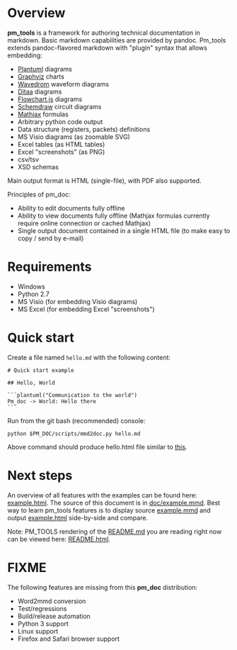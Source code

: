 # Overview

**pm_tools** is a framework for authoring technical documentation in markdown. Basic markdown
capabilities are provided by pandoc. Pm_tools extends pandoc-flavored markdown with "plugin" syntax
that allows embedding:

* [Plantuml](http://plantuml.com) diagrams
* [Graphviz](http://www.graphviz.org) charts
* [Wavedrom](http://wavedrom.com) waveform diagrams
* [Ditaa](http://ditaa.sourceforge.net) diagrams
* [Flowchart.js](http://flowchart.js.org) diagrams
* [Schemdraw](https://cdelker.bitbucket.io/SchemDraw/SchemDraw.html) circuit diagrams
* [Mathjax](https://www.mathjax.org) formulas
* Arbitrary python code output
* Data structure (registers, packets) definitions
* MS Visio diagrams (as zoomable SVG)
* Excel tables (as HTML tables)
* Excel "screenshots" (as PNG)
* csv/tsv
* XSD schemas

Main output format is HTML (single-file), with PDF also supported.

Principles of pm_doc:

* Ability to edit documents fully offline
* Ability to view documents fully offline (Mathjax formulas currently require online connection or
  cached Mathjax)
* Single output document contained in a single HTML file (to make easy to copy / send by e-mail)

# Requirements

* Windows
* Python 2.7
* MS Visio (for embedding Visio diagrams)
* MS Excel (for embedding Excel "screenshots")

# Quick start

Create a file named `hello.md` with the following content:

    # Quick start example

    ## Hello, World

    ```plantuml("Communication to the world")
    Pm_doc -> World: Hello there
    ```

Run from the git bash (recommended) console:

    python $PM_DOC/scripts/mmd2doc.py hello.md

Above command should produce hello.html file similar to
[this](https://glexey.github.io/pm_tools/doc/hello_world/hello.html).

# Next steps

An overview of all features with the examples can be found here:
[example.html](https://glexey.github.io/pm_tools/doc/example.html). The source of this document is
in [doc/example.mmd](doc/example.mmd). Best way to learn pm_tools features is to display source
[example.mmd](doc/example.mmd) and output
[example.html](https://glexey.github.io/pm_tools/doc/example.html) side-by-side and compare.

Note: PM_TOOLS rendering of the [README.md](README.md) you are reading right now can be viewed here:
[README.html](https://glexey.github.io/pm_tools/README.html).

# FIXME

The following features are missing from this **pm_doc** distribution:

* Word2mmd conversion
* Test/regressions
* Build/release automation
* Python 3 support
* Linux support
* Firefox and Safari browser support
